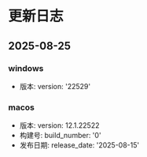# 更新日志

## 2025-08-25

### windows
- 版本: version: '22529'

### macos
- 版本: version: 12.1.22522
- 构建号: build_number: '0'
- 发布日期: release_date: '2025-08-15'

